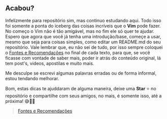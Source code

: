<h2>Acabou?</h2>

Infelizmente para repositório sim, mas continuo estudando aqui. Todo isso foi somente a ponta do iceberg das coisas incríveis que o <b>Vim</b> pode fazer. No começo o Vim não é tão amigável, mas no fim ele só quer te ajudar.   
Espero que agora que você já tenha uma introdução/base, começe a usar, mesmo que seja para coisas simples, como editar um README.md do seu repositório. Vale lembrar que, eu não sei de tudo, por isso sempre coloquei o <a href="referencias/fontes-recomendacoes.md">Fontes e Recomendações</a> no final de cada texto, para que, se você ficasse com vontade de saber mais, poder ir atrás do conteúdo original, lá tem post's, videos, apostilas e muito mais. 

Me desculpe se escrevi algumas palavras erradas ou de forma informal, estou tendando melhorar.

Bom, estas dicas te ajuddaram de alguma maneira, deixe uma <b>Star</b> :star: no repositório e compartilhe com seus amigos, no mais, é somente isso, até a próxima! 😅👨‍💻


<blockquote><a href="../referencias/fontes-recomendacoes.md">Fontes e Recomendações</a></blockquote>